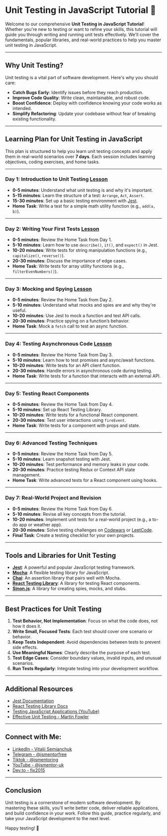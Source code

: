 # Unit Testing in JavaScript Tutorial 🧪

Welcome to our comprehensive **Unit Testing in JavaScript Tutorial**! Whether you're new to testing or want to refine your skills, this tutorial will guide you through writing and running unit tests effectively. We'll cover the fundamentals, popular libraries, and real-world practices to help you master unit testing in JavaScript.

---

## Why Unit Testing?  

Unit testing is a vital part of software development. Here's why you should care:  
- **Catch Bugs Early**: Identify issues before they reach production.  
- **Improve Code Quality**: Write clean, maintainable, and robust code.  
- **Boost Confidence**: Deploy with confidence knowing your code works as intended.  
- **Simplify Refactoring**: Update your codebase without fear of breaking existing functionality.

---

## Learning Plan for Unit Testing in JavaScript

This plan is structured to help you learn unit testing concepts and apply them in real-world scenarios over **7 days**. Each session includes learning objectives, coding exercises, and home tasks.

---

### Day 1: Introduction to Unit Testing [Lesson](https://github.com/fix2015/unit-test-tutorial/tree/main/introduction_to_unit_testing/README.md)
- **0-5 minutes**: Understand what unit testing is and why it's important.  
- **5-15 minutes**: Learn the structure of a test: `Arrange`, `Act`, `Assert`.  
- **15-30 minutes**: Set up a basic testing environment with [Jest](https://jestjs.io/).  
- **Home Task**: Write a test for a simple math utility function (e.g., `add(a, b)`).

---

### Day 2: Writing Your First Tests [Lesson](https://github.com/fix2015/unit-test-tutorial/tree/main/writing_your_first_tests/README.md)
- **0-5 minutes**: Review the Home Task from Day 1.  
- **5-10 minutes**: Learn how to use `describe()`, `it()`, and `expect()` in Jest.  
- **10-20 minutes**: Write tests for string manipulation functions (e.g., `capitalize()`, `reverse()`).  
- **20-30 minutes**: Discuss the importance of edge cases.  
- **Home Task**: Write tests for array utility functions (e.g., `filterEvenNumbers()`).

---

### Day 3: Mocking and Spying [Lesson](https://github.com/fix2015/unit-test-tutorial/tree/main/mocking_and_spying/README.md)
- **0-5 minutes**: Review the Home Task from Day 2.  
- **5-10 minutes**: Understand what mocks and spies are and why they're useful.  
- **10-20 minutes**: Use Jest to mock a function and test API calls.  
- **20-30 minutes**: Practice spying on a function’s behavior.  
- **Home Task**: Mock a `fetch` call to test an async function.

---

### Day 4: Testing Asynchronous Code [Lesson](https://github.com/fix2015/unit-test-tutorial/tree/main/testing_asynchronous_code/README.md)
- **0-5 minutes**: Review the Home Task from Day 3.  
- **5-10 minutes**: Learn how to test promises and async/await functions.  
- **10-20 minutes**: Write tests for an API client function.  
- **20-30 minutes**: Handle errors in asynchronous code during testing.  
- **Home Task**: Write tests for a function that interacts with an external API.

---

### Day 5: Testing React Components
- **0-5 minutes**: Review the Home Task from Day 4.  
- **5-10 minutes**: Set up React Testing Library.  
- **10-20 minutes**: Write tests for a functional React component.  
- **20-30 minutes**: Test user interactions using `fireEvent`.  
- **Home Task**: Write tests for a component with props and state.

---

### Day 6: Advanced Testing Techniques
- **0-5 minutes**: Review the Home Task from Day 5.  
- **5-10 minutes**: Learn snapshot testing with Jest.  
- **10-20 minutes**: Test performance and memory leaks in your code.  
- **20-30 minutes**: Practice testing Redux or Context API state management.  
- **Home Task**: Write advanced tests for a React component using hooks.

---

### Day 7: Real-World Project and Revision
- **0-5 minutes**: Review the Home Task from Day 6.  
- **5-10 minutes**: Revise all key concepts from the tutorial.  
- **10-20 minutes**: Implement unit tests for a real-world project (e.g., a to-do app or weather app).  
- **20-30 minutes**: Solve testing challenges on [Codewars](https://www.codewars.com/) or [LeetCode](https://leetcode.com/).  
- **Final Task**: Create a testing checklist for your own projects.

---

## Tools and Libraries for Unit Testing

- **[Jest](https://jestjs.io/)**: A powerful and popular JavaScript testing framework.  
- **[Mocha](https://mochajs.org/)**: A flexible testing library for JavaScript.  
- **[Chai](https://www.chaijs.com/)**: An assertion library that pairs well with Mocha.  
- **[React Testing Library](https://testing-library.com/docs/react-testing-library/intro/)**: A library for testing React components.  
- **[Sinon.js](https://sinonjs.org/)**: A library for creating spies, mocks, and stubs.  

---

## Best Practices for Unit Testing

1. **Test Behavior, Not Implementation**: Focus on what the code does, not how it does it.  
2. **Write Small, Focused Tests**: Each test should cover one scenario or behavior.  
3. **Keep Tests Independent**: Avoid dependencies between tests to prevent side effects.  
4. **Use Meaningful Names**: Clearly describe the purpose of each test.  
5. **Test Edge Cases**: Consider boundary values, invalid inputs, and unusual scenarios.  
6. **Run Tests Regularly**: Integrate testing into your development workflow.  

---

## Additional Resources

- [Jest Documentation](https://jestjs.io/docs/getting-started)  
- [React Testing Library Docs](https://testing-library.com/docs/react-testing-library/intro/)  
- [Testing JavaScript Applications (YouTube)](https://www.youtube.com/watch?v=3XcElhqzIdo)  
- [Effective Unit Testing - Martin Fowler](https://martinfowler.com/bliki/UnitTest.html)  

---

## Connect with Me:
- [LinkedIn - Vitalii Semianchuk](https://www.linkedin.com/in/vitalii-semianchuk-9812a786/)  
- [Telegram - @jsmentorfree](https://t.me/jsmentorfree)  
- [Tiktok - @jsmentoring](https://www.tiktok.com/@jsmentoring)  
- [YouTube - @jsmentor-uk](https://www.youtube.com/@jsmentor-uk)  
- [Dev.to - fix2015](https://dev.to/fix2015)  

---

## Conclusion

Unit testing is a cornerstone of modern software development. By mastering these skills, you’ll write better code, deliver reliable applications, and build confidence in your work. Follow this guide, practice regularly, and take your JavaScript development to the next level.  

Happy testing! 🧪  

